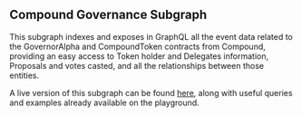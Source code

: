 ## Compound Governance Subgraph

This subgraph indexes and exposes in GraphQL all the event data related to the GovernorAlpha and CompoundToken contracts from Compound, providing an easy access to Token holder and Delegates information, Proposals and votes casted, and all the relationships between those entities.

A live version of this subgraph can be found [here](https://thegraph.com/explorer/subgraph/protofire/compound-governance), along with useful queries and examples already available on the playground.
